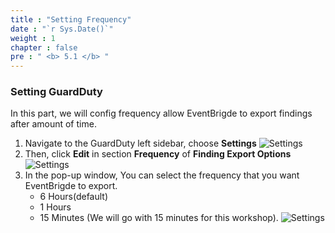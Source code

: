 ```yaml
---
title : "Setting Frequency"
date : "`r Sys.Date()`"
weight : 1
chapter : false
pre : " <b> 5.1 </b> "
---
```


### Setting GuardDuty 
In this part, we will config frequency allow EventBrigde to export findings after amount of time.

1. Navigate to the GuardDuty left sidebar, choose **Settings**
![Settings](/images/5.%20Export%20Findings/5.1-settings.jpg?width=60pc)
2. Then, click **Edit** in section **Frequency** of **Finding Export Options**
![Settings](/images/5.%20Export%20Findings/5.2.jpg?width=60pc)
3. In the pop-up window, You can select the frequency that you want EventBrigde to export. 
   - 6 Hours(default)
   - 1 Hours
   - 15 Minutes (We will go with 15 minutes for this workshop).
![Settings](/images/5.%20Export%20Findings/5.3.jpg?width=60pc)
